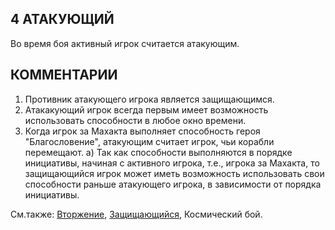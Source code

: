 4 АТАКУЮЩИЙ
---

Во время боя активный игрок считается атакующим.

КОММЕНТАРИИ
---
1) Противник атакующего игрока является защищающимся.
2) Атакакующий игрок всегда первым имеет возможность использовать способности в любое окно времени.
3) Когда игрок за Махакта выполняет способность героя "Благословение", атакующим считает игрок, чьи корабли перемещают.
   а) Так как способности выполняются в порядке инициативы, начиная с активного игрока, т.е., игрока за Махакта, то защищающийся игрок может иметь возможность использовать свои способности раньше атакующего игрока, в зависимости от порядка инициативы.


См.также: [Вторжение](invasion.md), [Защищающийся](defender.md), Космический бой.
